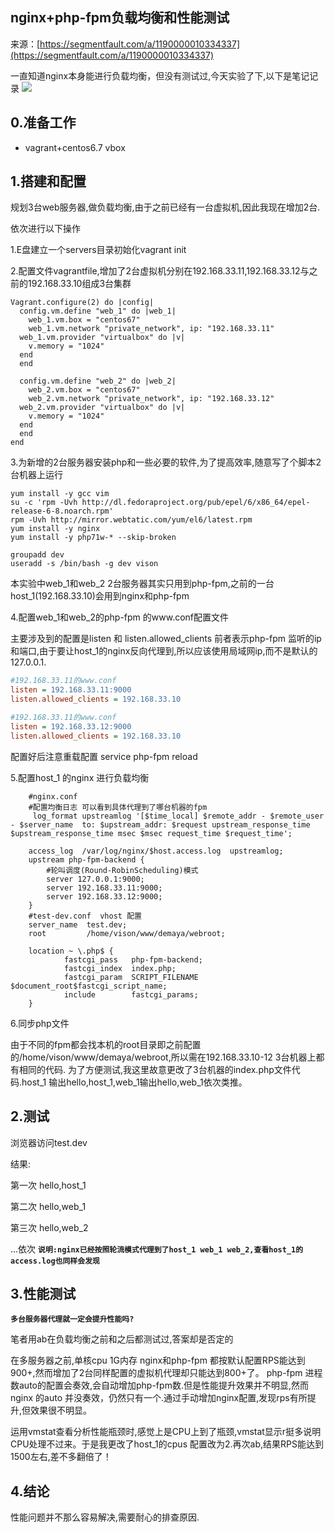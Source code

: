 ## nginx+php-fpm负载均衡和性能测试

来源：[https://segmentfault.com/a/1190000010334337](https://segmentfault.com/a/1190000010334337)

一直知道nginx本身能进行负载均衡，但没有测试过,今天实验了下,以下是笔记记录
![][0]
## 0.准备工作

* vagrant+centos6.7 vbox


## 1.搭建和配置

规划3台web服务器,做负载均衡,由于之前已经有一台虚拟机,因此我现在增加2台.

依次进行以下操作

1.E盘建立一个servers目录初始化vagrant init

2.配置文件vagrantfile,增加了2台虚拟机分别在192.168.33.11,192.168.33.12与之前的192.168.33.10组成3台集群

```
Vagrant.configure(2) do |config|
  config.vm.define "web_1" do |web_1|
    web_1.vm.box = "centos67"
    web_1.vm.network "private_network", ip: "192.168.33.11"
  web_1.vm.provider "virtualbox" do |v|
    v.memory = "1024"
  end
  end
   
  config.vm.define "web_2" do |web_2|
    web_2.vm.box = "centos67"
    web_2.vm.network "private_network", ip: "192.168.33.12"
  web_2.vm.provider "virtualbox" do |v|
    v.memory = "1024"
  end
  end
end
```

3.为新增的2台服务器安装php和一些必要的软件,为了提高效率,随意写了个脚本2台机器上运行

```
yum install -y gcc vim
su -c 'rpm -Uvh http://dl.fedoraproject.org/pub/epel/6/x86_64/epel-release-6-8.noarch.rpm'
rpm -Uvh http://mirror.webtatic.com/yum/el6/latest.rpm
yum install -y nginx
yum install -y php71w-* --skip-broken

groupadd dev
useradd -s /bin/bash -g dev vison
```

本实验中web_1和web_2 2台服务器其实只用到php-fpm,之前的一台host_1(192.168.33.10)会用到nginx和php-fpm

4.配置web_1和web_2的php-fpm 的www.conf配置文件

主要涉及到的配置是listen 和 listen.allowed_clients
前者表示php-fpm 监听的ip 和端口,由于要让host_1的nginx反向代理到,所以应该使用局域网ip,而不是默认的127.0.0.1.

```ini
#192.168.33.11的www.conf
listen = 192.168.33.11:9000
listen.allowed_clients = 192.168.33.10

#192.168.33.11的www.conf
listen = 192.168.33.12:9000
listen.allowed_clients = 192.168.33.10
```

配置好后注意重载配置 service php-fpm reload

5.配置host_1 的nginx 进行负载均衡

```nginx
    #nginx.conf
    #配置均衡日志 可以看到具体代理到了哪台机器的fpm
     log_format upstreamlog '[$time_local] $remote_addr - $remote_user - $server_name  to: $upstream_addr: $request upstream_response_time $upstream_response_time msec $msec request_time $request_time';

    access_log  /var/log/nginx/$host.access.log  upstreamlog;
    upstream php-fpm-backend {
        #轮叫调度(Round-RobinScheduling)模式
        server 127.0.0.1:9000;
        server 192.168.33.11:9000;
        server 192.168.33.12:9000;
    }
    #test-dev.conf  vhost 配置
    server_name  test.dev;
    root         /home/vison/www/demaya/webroot;

    location ~ \.php$ {
            fastcgi_pass   php-fpm-backend;
            fastcgi_index  index.php;
            fastcgi_param  SCRIPT_FILENAME  $document_root$fastcgi_script_name;
            include        fastcgi_params;
    }
```

6.同步php文件

由于不同的fpm都会找本机的root目录即之前配置的/home/vison/www/demaya/webroot,所以需在192.168.33.10-12 3台机器上都有相同的代码. 为了方便测试,我这里故意更改了3台机器的index.php文件代码.host_1 输出hello,host_1,web_1输出hello,web_1依次类推。
## 2.测试

浏览器访问test.dev

结果:

第一次 hello,host_1

第二次 hello,web_1

第三次 hello,web_2

...依次
 **`说明:nginx已经按照轮流模式代理到了host_1 web_1 web_2,查看host_1的access.log也同样会发现`** 
## 3.性能测试
 **`多台服务器代理就一定会提升性能吗?`** 

笔者用ab在负载均衡之前和之后都测试过,答案却是否定的

在多服务器之前,单核cpu 1G内存 nginx和php-fpm 都按默认配置RPS能达到900+,然而增加了2台同样配置的虚拟机代理却只能达到800+了。
php-fpm 进程数auto的配置会奏效,会自动增加php-fpm数.但是性能提升效果并不明显,然而nginx 的auto 并没奏效，仍然只有一个.通过手动增加nginx配置,发现rps有所提升,但效果很不明显。

运用vmstat查看分析性能瓶颈时,感觉上是CPU上到了瓶颈,vmstat显示r挺多说明CPU处理不过来。于是我更改了host_1的cpus 配置改为2.再次ab,结果RPS能达到1500左右,差不多翻倍了！
## 4.结论

性能问题并不那么容易解决,需要耐心的排查原因.

[0]: ./img/1460000010334340.gif